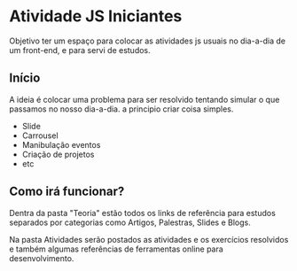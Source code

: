 Atividade JS Iniciantes
=========================

Objetivo ter um espaço para colocar as atividades js usuais no dia-a-dia de um front-end, e para servi de estudos.

Início
------

A ideia é colocar uma problema para ser resolvido tentando simular o que passamos no nosso dia-a-dia.
a principio criar coisa simples. 

- Slide
- Carrousel
- Manibulação eventos
- Criação de projetos
- etc
 
Como irá funcionar?
-------------------
 
Dentra da pasta "Teoria" estão todos os links de referência para estudos separados por 
categorias como Artigos, Palestras, Slides e Blogs.

Na pasta Atividades serão postados as atividades e os exercícios resolvidos e também algumas referências 
de ferramentas online para desenvolvimento.